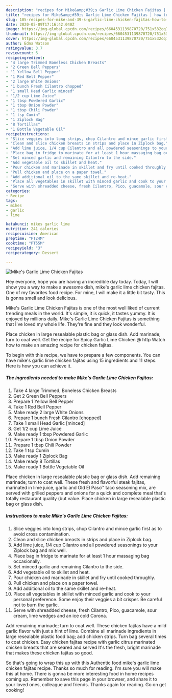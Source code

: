 ```yaml
---
description: "recipes for Mike&amp;#39;s Garlic Lime Chicken Fajitas | how to prepare Mike&amp;#39;s Garlic Lime Chicken Fajitas"
title: "recipes for Mike&amp;#39;s Garlic Lime Chicken Fajitas | how to prepare Mike&amp;#39;s Garlic Lime Chicken Fajitas"
slug: 105-recipes-for-mike-and-39-s-garlic-lime-chicken-fajitas-how-to-prepare-mike-and-39-s-garlic-lime-chicken-fajitas
date: 2020-05-09T17:16:42.040Z
image: https://img-global.cpcdn.com/recipes/6604531139870720/751x532cq70/mikes-garlic-lime-chicken-fajitas-recipe-main-photo.jpg
thumbnail: https://img-global.cpcdn.com/recipes/6604531139870720/751x532cq70/mikes-garlic-lime-chicken-fajitas-recipe-main-photo.jpg
cover: https://img-global.cpcdn.com/recipes/6604531139870720/751x532cq70/mikes-garlic-lime-chicken-fajitas-recipe-main-photo.jpg
author: Edna Watson
ratingvalue: 3.7
reviewcount: 6
recipeingredient:
- "4 large Trimmed Boneless Chicken Breasts"
- "2 Green Bell Peppers"
- "1 Yellow Bell Pepper"
- "1 Red Bell Pepper"
- "2 large White Onions"
- "1 bunch Fresh Cilantro chopped"
- "1 small Head Garlic minced"
- "1/2 cup Lime Juice"
- "1 tbsp Powdered Garlic"
- "1 tbsp Onion Powder"
- "1 tbsp Chili Powder"
- "1 tsp Cumin"
- "1 Ziplock Bag"
- "8 Tortillas"
- "1 Bottle Vegetable Oil"
recipeinstructions:
- "Slice veggies into long strips, chop Cilantro and mince garlic first as to avoid cross contamination."
- "Clean and slice chicken breasts in strips and place in Ziplock bag."
- "Add lime juice, 1/4 cup Cilantro and all powdered seasonings to your Ziplock bag and mix well."
- "Place bag in fridge to marinate for at least 1 hour massaging bag occasionally."
- "Set minced garlic and remaining Cilantro to the side."
- "Add vegetable oil to skillet and heat."
- "Pour chicken and marinade in skillet and fry until cooked throughly."
- "Pull chicken and place on a paper towel."
- "Add additional oil to the same skillet and re-heat."
- "Place all vegetables in skillet with minced garlic and cook to your personal preference. Some enjoy their veggies a bit crisper. Be careful not to burn the garlic."
- "Serve with shreadded cheese, fresh Cilantro, Pico, guacamole, sour cream, lime wedges and an ice cold Corona."
categories:
- Recipe
tags:
- mikes
- garlic
- lime

katakunci: mikes garlic lime 
nutrition: 241 calories
recipecuisine: American
preptime: "PT24M"
cooktime: "PT55M"
recipeyield: "3"
recipecategory: Dessert

---
```



![Mike&#39;s Garlic Lime Chicken Fajitas](https://img-global.cpcdn.com/recipes/6604531139870720/751x532cq70/mikes-garlic-lime-chicken-fajitas-recipe-main-photo.jpg)

Hey everyone, hope you are having an incredible day today. Today, I will show you a way to make a awesome dish, mike&#39;s garlic lime chicken fajitas. One of my favorites food recipe. For mine, I will make it a little bit tasty. This is gonna smell and look delicious.

Mike&#39;s Garlic Lime Chicken Fajitas is one of the most well liked of current trending meals in the world. It's simple, it is quick, it tastes yummy. It is enjoyed by millions daily. Mike&#39;s Garlic Lime Chicken Fajitas is something that I've loved my whole life. They're fine and they look wonderful.

Place chicken in large resealable plastic bag or glass dish. Add marinade; turn to coat well. Get the recipe for Spicy Garlic Lime Chicken @ http Watch how to make an amazing recipe for chicken fajitas.


To begin with this recipe, we have to prepare a few components. You can have mike&#39;s garlic lime chicken fajitas using 15 ingredients and 11 steps. Here is how you can achieve it.

<!--inarticleads1-->

##### The ingredients needed to make Mike&#39;s Garlic Lime Chicken Fajitas:

1. Take 4 large Trimmed, Boneless Chicken Breasts
1. Get 2 Green Bell Peppers
1. Prepare 1 Yellow Bell Pepper
1. Take 1 Red Bell Pepper
1. Make ready 2 large White Onions
1. Prepare 1 bunch Fresh Cilantro [chopped]
1. Take 1 small Head Garlic [minced]
1. Get 1/2 cup Lime Juice
1. Make ready 1 tbsp Powdered Garlic
1. Prepare 1 tbsp Onion Powder
1. Prepare 1 tbsp Chili Powder
1. Take 1 tsp Cumin
1. Make ready 1 Ziplock Bag
1. Make ready 8 Tortillas
1. Make ready 1 Bottle Vegetable Oil


Place chicken in large resealable plastic bag or glass dish. Add remaining marinade; turn to coat well. These fresh and flavorful steak fajitas, marinated in lime juice, garlic and Old El Paso™ taco seasoning mix, are served with grilled peppers and onions for a quick and complete meal that&#39;s totally restaurant quality (but value. Place chicken in large resealable plastic bag or glass dish. 

<!--inarticleads2-->

##### Instructions to make Mike&#39;s Garlic Lime Chicken Fajitas:

1. Slice veggies into long strips, chop Cilantro and mince garlic first as to avoid cross contamination.
1. Clean and slice chicken breasts in strips and place in Ziplock bag.
1. Add lime juice, 1/4 cup Cilantro and all powdered seasonings to your Ziplock bag and mix well.
1. Place bag in fridge to marinate for at least 1 hour massaging bag occasionally.
1. Set minced garlic and remaining Cilantro to the side.
1. Add vegetable oil to skillet and heat.
1. Pour chicken and marinade in skillet and fry until cooked throughly.
1. Pull chicken and place on a paper towel.
1. Add additional oil to the same skillet and re-heat.
1. Place all vegetables in skillet with minced garlic and cook to your personal preference. Some enjoy their veggies a bit crisper. Be careful not to burn the garlic.
1. Serve with shreadded cheese, fresh Cilantro, Pico, guacamole, sour cream, lime wedges and an ice cold Corona.


Add remaining marinade; turn to coat well. These chicken fajitas have a mild garlic flavor with just a hint of lime. Combine all marinade ingredients in large resealable plastic food bag; add chicken strips. Turn bag several times to coat chicken. Easy chicken fajitas recipe with garlic citrus marinated chicken breasts that are seared and served It&#39;s the fresh, bright marinade that makes these chicken fajitas so good. 

So that's going to wrap this up with this Authentic food mike&#39;s garlic lime chicken fajitas recipe. Thanks so much for reading. I'm sure you will make this at home. There is gonna be more interesting food in home recipes coming up. Remember to save this page in your browser, and share it to your loved ones, colleague and friends. Thanks again for reading. Go on get cooking!
